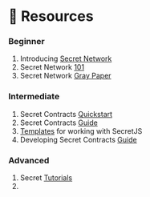 # 👀 Resources

### Beginner

1. Introducing [Secret Network](https://scrt.network/blog/introducing-secret-network)
2. Secret Network [101](https://build.scrt.network/overview.html)
3. Secret Network [Gray Paper](https://scrt.network/graypaper)

### Intermediate

1. Secret Contracts [Quickstart](https://build.scrt.network/dev/quickstart.html)
2. Secret Contracts [Guide](https://github.com/enigmampc/secret-contracts-guide)
3. [Templates](https://github.com/enigmampc/SecretJS-Templates) for working with SecretJS
4. Developing Secret Contracts [Guide](https://build.scrt.network/dev/developing-secret-contracts.html#ides)

### Advanced

1. Secret [Tutorials](https://build.scrt.network/dev/tutorials.html#tutorial-developing-your-first-secret-contract)
2. 
